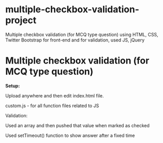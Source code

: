 # multiple-checkbox-validation-project
Multiple checkbox validation (for MCQ type question) using HTML, CSS, Twitter Bootstrap for front-end and for validation, used JS, jQuery

<h1>Multiple checkbox validation (for MCQ type question)</h1>

<p><b>Setup:</b></p>
<p>Upload anywhere and then edit index.html file.</p>
<p>custom.js - for all function files related to JS</p>
<p>Validation:</p>
<p>Used an array and then pushed that value when marked as checked</p>
<p>Used setTimeout() function to show answer after a fixed time</p>


